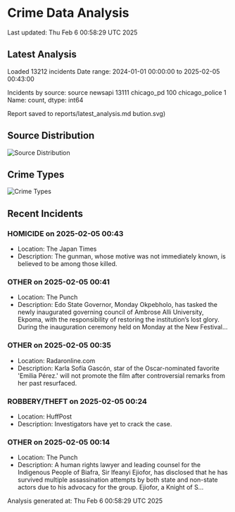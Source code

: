 # Crime Data Analysis
Last updated: Thu Feb  6 00:58:29 UTC 2025

## Latest Analysis

Loaded 13212 incidents
Date range: 2024-01-01 00:00:00 to 2025-02-05 00:43:00

Incidents by source:
source
newsapi           13111
chicago_pd          100
chicago_police        1
Name: count, dtype: int64

Report saved to reports/latest_analysis.md
bution.svg)

## Source Distribution
![Source Distribution](images/source_distribution.svg)

## Crime Types
![Crime Types](images/crime_types.svg)

## Recent Incidents

### HOMICIDE on 2025-02-05 00:43
- Location: The Japan Times
- Description: The gunman, whose motive was not immediately known, is believed to be among those killed.


### OTHER on 2025-02-05 00:41
- Location: The Punch
- Description: Edo State Governor, Monday Okpebholo, has tasked the newly inaugurated governing council of Ambrose Alli University, Ekpoma, with the responsibility of restoring the institution’s lost glory. During the inauguration ceremony held on Monday at the New Festival…


### OTHER on 2025-02-05 00:35
- Location: Radaronline.com
- Description: Karla Sofía Gascón, star of the Oscar-nominated favorite 'Emilia Pérez.' will not promote the film after controversial remarks from her past resurfaced.


### ROBBERY/THEFT on 2025-02-05 00:24
- Location: HuffPost
- Description: Investigators have yet to crack the case.


### OTHER on 2025-02-05 00:14
- Location: The Punch
- Description: A human rights lawyer and leading counsel for the Indigenous People of Biafra, Sir Ifeanyi Ejiofor, has disclosed that he has survived multiple assassination attempts by both state and non-state actors due to his advocacy for the group. Ejiofor, a Knight of S…

Analysis generated at: Thu Feb  6 00:58:29 UTC 2025
